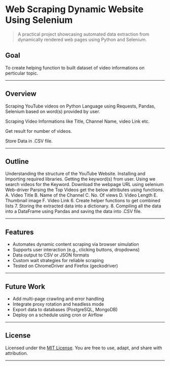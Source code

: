 # Web Scraping Dynamic Website Using Selenium

> A practical project showcasing automated data extraction from dynamically rendered web pages using Python and Selenium.

## Goal

To create helping function to built dataset of video informations on perticular topic.

---
## Overview
Scraping YouTube videos on Python Language using Requests, Pandas, Selenium based on word(s) provided by user.

Scraping Video Informations like Title, Channel Name, video Link etc.

Get result for number of videos.

Store Data in .CSV file.

---


## Outline
Understanding the structure of the YouTube Website.
Installing and Importing required libraries.
Getting the keyword(s) from user.
Using we search videos for the Keyword.
Download the webpage URL using selenium Web-driver
Parsing the Top Videos get the below attributes using functions.
A. Video Title
B. Name of the Channel C. No. Of views
D. Video Length E. Thumbnail image
F. Video Link 6. Create helper functions to get combined lists 7. Storing the extracted data into a dictionary. 8. Compiling all the data into a DataFrame using Pandas and saving the data into .CSV file.

---

## Features

* Automates dynamic content scraping via browser simulation
* Supports user interaction (e.g., clicking buttons, dropdowns)
* Data output to CSV or JSON formats
* Custom wait strategies for reliable scraping
* Tested on ChromeDriver and Firefox (geckodriver)

---

## Future Work

* Add multi-page crawling and error handling
* Integrate proxy rotation and headless mode
* Export data to databases (PostgreSQL, MongoDB)
* Deploy on a schedule using cron or Airflow

---

## License

Licensed under the [MIT License](LICENSE). You are free to use, adapt, and share with attribution.

---

